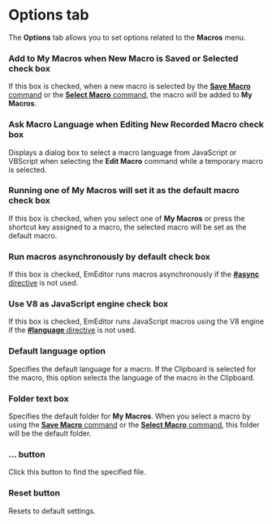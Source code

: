 # Options tab

The **Options** tab allows you to set options related to the **Macros** menu.

### Add to My Macros when New Macro is Saved or   Selected check box

If this box is checked, when a new macro is selected by the
[**Save Macro** command](../../../cmd/macros/macro_save) or the
[**Select Macro** command](../../../cmd/macros/macro_select), the
macro will be added to **My Macros**.

### Ask Macro Language when Editing New Recorded Macro check box

Displays a dialog box to select a macro language from JavaScript or VBScript
when selecting the **Edit Macro** command while a temporary macro is selected.

### Running one of My Macros will set it as the default macro check box

If this box is checked, when you select one of **My Macros** or press the shortcut key assigned to a macro, the selected macro will be set as the default macro.

### Run macros asynchronously by default check box

If this box is checked, EmEditor runs macros asynchronously if the [**#async** directive](../../../macro/directive/async) is not used.

### Use V8 as JavaScript engine check box

If this box is checked, EmEditor runs JavaScript macros using the V8 engine if the [**#language** directive](../../../macro/directive/language) is not used.

### Default language option

Specifies the default language for a macro. If the Clipboard is selected for the macro, this option selects the language of the macro in the Clipboard.

### Folder text box

Specifies the default folder for **My Macros**. When you select a macro by using
the [**Save Macro** command](../../../cmd/macros/macro_save) or the
[**Select Macro** command](../../../cmd/macros/macro_select), this
folder will be the default folder.

### ... button

Click this button to find the specified file.

### Reset button

Resets to default settings.
